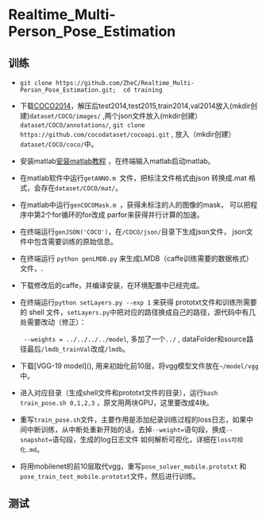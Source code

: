 # Realtime_Multi-Person_Pose_Estimation 
## 训练

-   `git clone https://github.com/ZheC/Realtime_Multi-Person_Pose_Estimation.git;  cd training`
-   下载[COCO2014](http://cocodataset.org/#download)，解压后test2014,test2015,train2014,val2014放入(mkdir创建)`dataset/COCO/images/` ,两个json文件放入(mkdir创建） `dataset/COCO/annotations/`, 
     `git clone https://github.com/cocodataset/cocoapi.git` , 放入（mkdir创建）`dataset/COCO/coco/`中。
-    安装matlab[安装matlab教程](http://blog.csdn.net/u014696921/article/details/70053059) ，在终端输入matlab启动matlab。
-    在matlab软件中运行`getANNO.m `文件，把标注文件格式由json 转换成.mat 格式，会存在`dataset/COCO/mat/`。
-    在matlab中运行`genCOCOMask.m `，获得未标注的人的图像的mask， 可以把程序中第2个for循环的for改成 parfor来获得并行计算的加速。
-    在终端运行`genJSON('COCO')`，在`/COCO/json/`目录下生成json文件， json文件中包含需要训练的原始信息。
-    在终端运行 `python genLMDB.py` 来生成LMDB（caffe训练需要的数据格式）文件，. 
-    下载修改后的caffe，并编译安装，在环境配置中已经完成。
-    在终端运行`python setLayers.py --exp 1` 来获得 prototxt文件和训练所需要的 shell 文件，`setLayers.py`中把对应的路径换成自己的路径，源代码中有几处需要改动（修正）：

     ` --weights = ../../../../model`, 多加了一个`../` , dataFolder和source路径最后`/lmdb_trainVal`改成`/lmdb`。
     
-    下载[VGG-19 model](<script src="https://gist.github.com/ksimonyan/3785162f95cd2d5fee77.js"></script>), 用来初始化前10层，将vgg模型文件放在`~/model/vgg`中。
-    进入对应目录（生成shell文件和prototxt文件的目录），运行`bash train_pose.sh 0,1,2,3` ，原文用两块GPU，这里要改成4块。
-    重写`train_pose.sh`文件，主要作用是添加纪录训练过程的loss日志，如果中间中断训练，从中断处重新开始的话，去掉`--weight=`语句段，换成`--snapshot=`语句段，生成的log日志文件
     如何解析可视化，详细在`loss可视化.md`。

-    将用mobilenet的前10层取代vgg，重写`pose_solver_mobile.prototxt` 和`pose_train_test_mobile.prototxt`文件，然后进行训练。

## 测试

